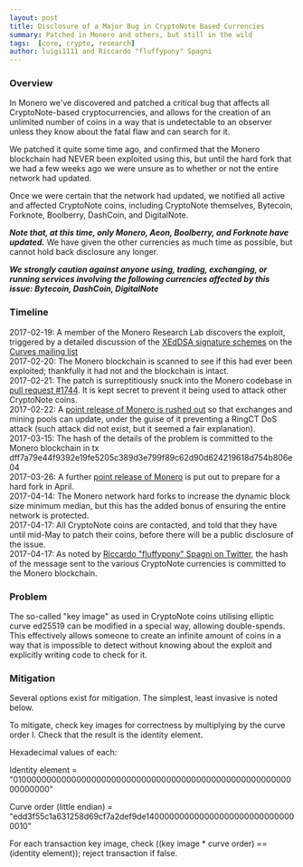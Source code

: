 ```yaml
---
layout: post
title: Disclosure of a Major Bug in CryptoNote Based Currencies
summary: Patched in Monero and others, but still in the wild
tags:  [core, crypto, research]
author: luigi1111 and Riccardo "fluffypony" Spagni
---
```


### Overview

In Monero we've discovered and patched a critical bug that affects all CryptoNote-based cryptocurrencies, and allows for the creation of an unlimited number of coins in a way that is undetectable to an observer unless they know about the fatal flaw and can search for it.

We patched it quite some time ago, and confirmed that the Monero blockchain had NEVER been exploited using this, but until the hard fork that we had a few weeks ago we were unsure as to whether or not the entire network had updated.

Once we were certain that the network had updated, we notified all active and affected CryptoNote coins, including CryptoNote themselves, Bytecoin, Forknote, Boolberry, DashCoin, and DigitalNote.

***Note that, at this time, only Monero, Aeon, Boolberry, and Forknote have updated.*** We have given the other currencies as much time as possible, but cannot hold back disclosure any longer.

***We strongly caution against anyone using, trading, exchanging, or running services involving the following currencies affected by this issue: Bytecoin, DashCoin, DigitalNote***

### Timeline

2017-02-19: A member of the Monero Research Lab discovers the exploit, triggered by a detailed discussion of the [XEdDSA signature schemes](https://whispersystems.org/docs/specifications/xeddsa/) on the [Curves mailing list](https://moderncrypto.org/mail-archive/curves/2017/000846.html)  
2017-02-20: The Monero blockchain is scanned to see if this had ever been exploited; thankfully it had not and the blockchain is intact.  
2017-02-21: The patch is surreptitiously snuck into the Monero codebase in [pull request #1744](https://github.com/monero-project/monero/pull/1744). It is kept secret to prevent it being used to attack other CryptoNote coins.  
2017-02-22: A [point release of Monero is rushed out](https://github.com/monero-project/monero/releases/tag/v0.10.2) so that exchanges and mining pools can update, under the guise of it preventing a RingCT DoS attack (such attack did not exist, but it seemed a fair explanation).  
2017-03-15: The hash of the details of the problem is committed to the Monero blockchain in tx dff7a79e44f9392e19fe5205c389d3e799f89c62d90d624219618d754b806e04  
2017-03-26: A further [point release of Monero](https://github.com/monero-project/monero/releases/tag/v0.10.3.1) is put out to prepare for a hard fork in April.  
2017-04-14: The Monero network hard forks to increase the dynamic block size minimum median, but this has the added bonus of ensuring the entire network is protected.  
2017-04-17: All CryptoNote coins are contacted, and told that they have until mid-May to patch their coins, before there will be a public disclosure of the issue.  
2017-04-17: As noted by [Riccardo "fluffypony" Spagni on Twitter](https://twitter.com/fluffyponyza/status/854029169667309569), the hash of the message sent to the various CryptoNote currencies is committed to the Monero blockchain.

### Problem

The so-called "key image" as used in CryptoNote coins utilising elliptic curve ed25519 can be modified in a special way, allowing double-spends. This effectively allows someone to create an infinite amount of coins in a way that is impossible to detect without knowing about the exploit and explicitly writing code to check for it.

### Mitigation

Several options exist for mitigation. The simplest, least invasive is noted below.

To mitigate, check key images for correctness by multiplying by the curve order l. Check that the result is the identity element.

Hexadecimal values of each:

Identity element = "0100000000000000000000000000000000000000000000000000000000000000"

Curve order (little endian) = "edd3f55c1a631258d69cf7a2def9de1400000000000000000000000000000010"

For each transaction key image, check ((key image * curve order) == (identity element)); reject transaction if false.
